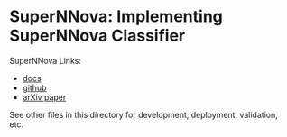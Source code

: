 # SuperNNova: Implementing SuperNNova Classifier

SuperNNova Links:
- [docs](https://supernnova.readthedocs.io/en/latest/index.html)
- [github](https://github.com/supernnova/SuperNNova)
- [arXiv paper](https://arxiv.org/pdf/1901.06384.pdf)  

See other files in this directory for development, deployment, validation, etc.
